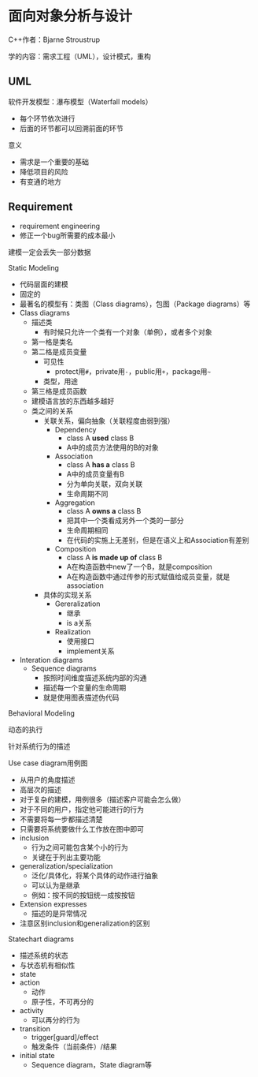 # 面向对象分析与设计

C++作者：Bjarne Stroustrup

学的内容：需求工程（UML），设计模式，重构

## UML

软件开发模型：瀑布模型（Waterfall models）

- 每个环节依次进行
- 后面的环节都可以回溯前面的环节

意义

- 需求是一个重要的基础
- 降低项目的风险
- 有变通的地方

## Requirement

- requirement engineering
- 修正一个bug所需要的成本最小

建模一定会丢失一部分数据

Static Modeling

- 代码层面的建模
- 固定的
- 最著名的模型有：类图（Class diagrams），包图（Package diagrams）等
- Class diagrams
  - 描述类
    - 有时候只允许一个类有一个对象（单例），或者多个对象
  - 第一格是类名
  - 第二格是成员变量
    - 可见性
      - protect用`#`，private用`-`，public用`+`，package用`~`
    - 类型，用途
  - 第三格是成员函数
  - 建模语言放的东西越多越好
  - 类之间的关系
    - 关联关系，偏向抽象（关联程度由弱到强）
      - Dependency
        - class A **used** class B
        - A中的成员方法使用的B的对象
      - Association
        - class A **has a** class B
        - A中的成员变量有B
        - 分为单向关联，双向关联
        - 生命周期不同
      - Aggregation
        - class A **owns a** class B
        - 把其中一个类看成另外一个类的一部分
        - 生命周期相同
        - 在代码的实施上无差别，但是在语义上和Association有差别
      - Composition
        - class A **is made up of** class B
        - A在构造函数中new了一个B，就是composition
        - A在构造函数中通过传参的形式赋值给成员变量，就是association
    - 具体的实现关系
      - Gereralization
        - 继承
        - is a关系
      - Realization
        - 使用接口
        - implement关系
- Interation diagrams
  - Sequence diagrams
    - 按照时间维度描述系统内部的沟通
    - 描述每一个变量的生命周期
    - 就是使用图表描述伪代码

Behavioral Modeling

动态的执行

针对系统行为的描述

Use case diagram用例图
- 从用户的角度描述
- 高层次的描述
- 对于复杂的建模，用例很多（描述客户可能会怎么做）
- 对于不同的用户，指定他可能进行的行为
- 不需要将每一步都描述清楚
- 只需要将系统要做什么工作放在图中即可
- inclusion
  - 行为之间可能包含某个小的行为
  - 关键在于列出主要功能
- generalization/specialization
  - 泛化/具体化，将某个具体的动作进行抽象
  - 可以认为是继承
  - 例如：按不同的按钮统一成按按钮
- Extension expresses
  - 描述的是异常情况
- 注意区别inclusion和generalization的区别

Statechart diagrams
- 描述系统的状态
- 与状态机有相似性
- state
- action
  - 动作
  - 原子性，不可再分的
- activity
  - 可以再分的行为
- transition
  - trigger[guard]/effect
  - 触发条件（当前条件）/结果
- initial state
  - Sequence diagram，State diagram等


